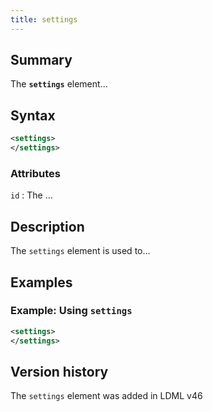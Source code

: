 ```yaml
---
title: settings
---
```


## Summary

The **`settings`** element…

## Syntax

```xml
<settings>
</settings>
```

### Attributes

`id`
:   The …

## Description

The `settings` element is used to…

## Examples

### Example: Using `settings`

```xml
<settings>
</settings>
```

## Version history

The `settings` element was added in LDML v46

<!-- ## See also

- … -->
